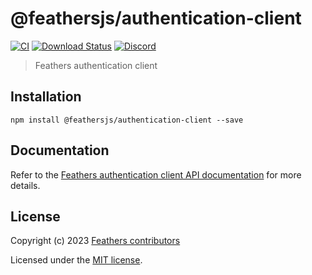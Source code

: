 # @feathersjs/authentication-client

[![CI](https://github.com/feathersjs/feathers/workflows/CI/badge.svg)](https://github.com/feathersjs/feathers/actions?query=workflow%3ACI)
[![Download Status](https://img.shields.io/npm/dm/@feathersjs/authentication-client.svg?style=flat-square)](https://www.npmjs.com/package/@feathersjs/authentication-client)
[![Discord](https://badgen.net/badge/icon/discord?icon=discord&label)](https://discord.gg/qa8kez8QBx)

> Feathers authentication client

## Installation

```
npm install @feathersjs/authentication-client --save
```

## Documentation

Refer to the [Feathers authentication client API documentation](https://docs.feathersjs.com/api/authentication/client.html) for more details.

## License

Copyright (c) 2023 [Feathers contributors](https://github.com/feathersjs/feathers/graphs/contributors)

Licensed under the [MIT license](LICENSE).
